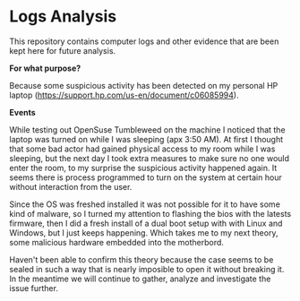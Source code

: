 # Logs Analysis

This repository contains computer logs and other evidence that are been kept here for future analysis.  

**For what purpose?**

Because some suspicious activity has been detected on my personal HP laptop (https://support.hp.com/us-en/document/c06085994).


**Events**

While testing out OpenSuse Tumbleweed on the machine I noticed that the laptop was turned on while I was sleeping (apx 3:50 AM). At first I thought that some bad actor had gained physical access to my room while I was sleeping, but the next day I took extra measures to make sure no one would enter the room, to my surprise the suspicious activity happened again.  It seems there is process programmed to turn on the system at certain hour without interaction from the user.

Since the OS was freshed installed it was not possible for it to have some kind of malware, so I turned my attention to flashing the bios with the latests firmware, then I did a fresh install of a dual boot setup with with Linux and Windows, but I just keeps happening.  Which takes me to my next theory, some malicious hardware embedded into the motherbord.

Haven't been able to confirm this theory because the case seems to be sealed in such a way that is nearly imposible to open it without breaking it.  In the meantime we will continue to gather,  analyze and investigate the issue further.
